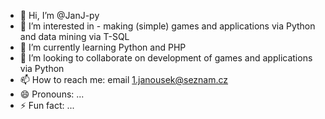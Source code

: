- 👋 Hi, I’m @JanJ-py
- 👀 I’m interested in - making (simple) games and applications via Python and data mining via T-SQL
- 🌱 I’m currently learning Python and PHP
- 💞️ I’m looking to collaborate on development of games and applications via Python
- 📫 How to reach me: email 1.janousek@seznam.cz
- 😄 Pronouns: ...
- ⚡ Fun fact: ...

<!---
JanJ-py/JanJ-py is a ✨ special ✨ repository because its `README.md` (this file) appears on your GitHub profile.
You can click the Preview link to take a look at your changes.
--->
